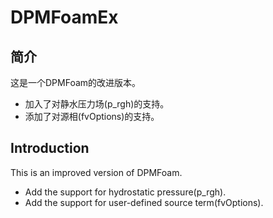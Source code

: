 # DPMFoamEx

## 简介

这是一个DPMFoam的改进版本。

* 加入了对静水压力场(p_rgh)的支持。
* 添加了对源相(fvOptions)的支持。

## Introduction

This is an improved version of DPMFoam.

* Add the support for hydrostatic pressure(p_rgh).
* Add the support for user-defined source term(fvOptions).
